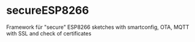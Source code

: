 # secureESP8266
Framework für "secure" ESP8266 sketches with smartconfig, OTA, MQTT with SSL and check of certificates
